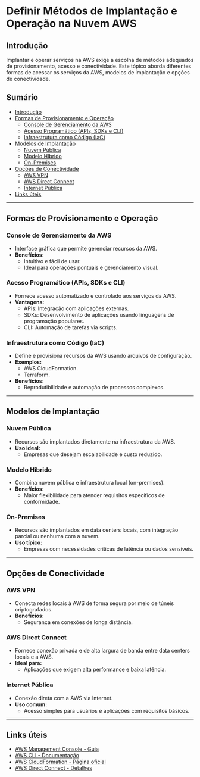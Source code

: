 # Definir Métodos de Implantação e Operação na Nuvem AWS  

## Introdução  
Implantar e operar serviços na AWS exige a escolha de métodos adequados de provisionamento, acesso e conectividade. Este tópico aborda diferentes formas de acessar os serviços da AWS, modelos de implantação e opções de conectividade.  

## Sumário  
- [Introdução](#introdução)  
- [Formas de Provisionamento e Operação](#formas-de-provisionamento-e-operação)  
  - [Console de Gerenciamento da AWS](#console-de-gerenciamento-da-aws)  
  - [Acesso Programático (APIs, SDKs e CLI)](#acesso-programático-apis-sdks-e-cli)  
  - [Infraestrutura como Código (IaC)](#infraestrutura-como-código-iac)  
- [Modelos de Implantação](#modelos-de-implantação)  
  - [Nuvem Pública](#nuvem-pública)  
  - [Modelo Híbrido](#modelo-híbrido)  
  - [On-Premises](#on-premises)  
- [Opções de Conectividade](#opções-de-conectividade)  
  - [AWS VPN](#aws-vpn)  
  - [AWS Direct Connect](#aws-direct-connect)  
  - [Internet Pública](#internet-pública)  
- [Links úteis](#links-úteis)  

---

## Formas de Provisionamento e Operação  

### Console de Gerenciamento da AWS  
- Interface gráfica que permite gerenciar recursos da AWS.  
- **Benefícios:**  
  - Intuitivo e fácil de usar.  
  - Ideal para operações pontuais e gerenciamento visual.  

### Acesso Programático (APIs, SDKs e CLI)  
- Fornece acesso automatizado e controlado aos serviços da AWS.  
- **Vantagens:**  
  - APIs: Integração com aplicações externas.  
  - SDKs: Desenvolvimento de aplicações usando linguagens de programação populares.  
  - CLI: Automação de tarefas via scripts.  

### Infraestrutura como Código (IaC)  
- Define e provisiona recursos da AWS usando arquivos de configuração.  
- **Exemplos:**  
  - AWS CloudFormation.  
  - Terraform.  
- **Benefícios:**  
  - Reprodutibilidade e automação de processos complexos.  

---

## Modelos de Implantação  

### Nuvem Pública  
- Recursos são implantados diretamente na infraestrutura da AWS.  
- **Uso ideal:**  
  - Empresas que desejam escalabilidade e custo reduzido.  

### Modelo Híbrido  
- Combina nuvem pública e infraestrutura local (on-premises).  
- **Benefícios:**  
  - Maior flexibilidade para atender requisitos específicos de conformidade.  

### On-Premises  
- Recursos são implantados em data centers locais, com integração parcial ou nenhuma com a nuvem.  
- **Uso típico:**  
  - Empresas com necessidades críticas de latência ou dados sensíveis.  

---

## Opções de Conectividade  

### AWS VPN  
- Conecta redes locais à AWS de forma segura por meio de túneis criptografados.  
- **Benefícios:**  
  - Segurança em conexões de longa distância.  

### AWS Direct Connect  
- Fornece conexão privada e de alta largura de banda entre data centers locais e a AWS.  
- **Ideal para:**  
  - Aplicações que exigem alta performance e baixa latência.  

### Internet Pública  
- Conexão direta com a AWS via Internet.  
- **Uso comum:**  
  - Acesso simples para usuários e aplicações com requisitos básicos.  

---

## Links úteis  
- [AWS Management Console - Guia](https://aws.amazon.com/pt/console/)  
- [AWS CLI - Documentação](https://aws.amazon.com/pt/cli/)  
- [AWS CloudFormation - Página oficial](https://aws.amazon.com/pt/cloudformation/)  
- [AWS Direct Connect - Detalhes](https://aws.amazon.com/pt/directconnect/)  
